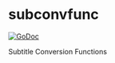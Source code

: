 # subconvfunc
[![GoDoc](https://godoc.org/github.com/wargarblgarbl/subconvfunc?status.svg)](https://godoc.org/github.com/wargarblgarbl/subconvfunc)

Subtitle Conversion Functions
